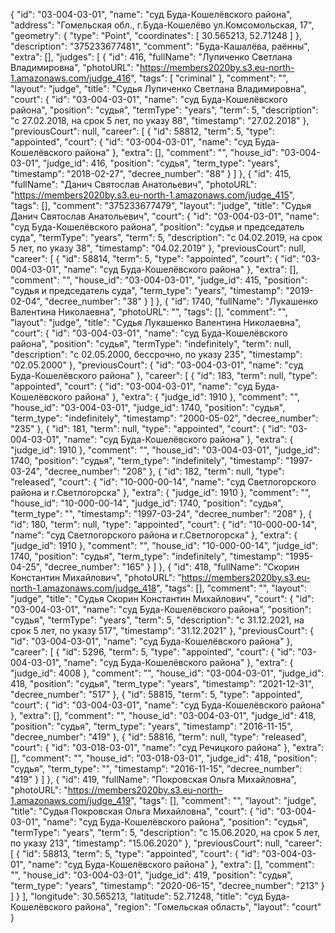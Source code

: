 {
    "id": "03-004-03-01",
    "name": "суд Буда-Кошелёвского района",
    "address": "Гомельская обл., г.Буда-Кошелёво ул.Комсомольская, 17",
    "geometry": {
        "type": "Point",
        "coordinates": [
            30.565213,
            52.71248
        ]
    },
    "description": "375233677481",
    "comment": "Буда-Кашалёва, раённы",
    "extra": [],
    "judges": [
        {
            "id": 416,
            "fullName": "Лупиченко Светлана Владимировна",
            "photoURL": "https://members2020by.s3.eu-north-1.amazonaws.com/judge_416",
            "tags": [
                "criminal"
            ],
            "comment": "",
            "layout": "judge",
            "title": "Судья Лупиченко Светлана Владимировна",
            "court": {
                "id": "03-004-03-01",
                "name": "суд Буда-Кошелёвского района",
                "position": "судья",
                "termType": "years",
                "term": 5,
                "description": "c 27.02.2018, на срок 5 лет, по указу 88",
                "timestamp": "27.02.2018"
            },
            "previousCourt": null,
            "career": [
                {
                    "id": 58812,
                    "term": 5,
                    "type": "appointed",
                    "court": {
                        "id": "03-004-03-01",
                        "name": "суд Буда-Кошелёвского района"
                    },
                    "extra": [],
                    "comment": "",
                    "house_id": "03-004-03-01",
                    "judge_id": 416,
                    "position": "судья",
                    "term_type": "years",
                    "timestamp": "2018-02-27",
                    "decree_number": "88"
                }
            ]
        },
        {
            "id": 415,
            "fullName": "Данич Святослав Анатольевич",
            "photoURL": "https://members2020by.s3.eu-north-1.amazonaws.com/judge_415",
            "tags": [],
            "comment": "375233677479",
            "layout": "judge",
            "title": "Судья Данич Святослав Анатольевич",
            "court": {
                "id": "03-004-03-01",
                "name": "суд Буда-Кошелёвского района",
                "position": "судья и председатель суда",
                "termType": "years",
                "term": 5,
                "description": "c 04.02.2019, на срок 5 лет, по указу 38",
                "timestamp": "04.02.2019"
            },
            "previousCourt": null,
            "career": [
                {
                    "id": 58814,
                    "term": 5,
                    "type": "appointed",
                    "court": {
                        "id": "03-004-03-01",
                        "name": "суд Буда-Кошелёвского района"
                    },
                    "extra": [],
                    "comment": "",
                    "house_id": "03-004-03-01",
                    "judge_id": 415,
                    "position": "судья и председатель суда",
                    "term_type": "years",
                    "timestamp": "2019-02-04",
                    "decree_number": "38"
                }
            ]
        },
        {
            "id": 1740,
            "fullName": "Лукашенко Валентина Николаевна",
            "photoURL": "",
            "tags": [],
            "comment": "",
            "layout": "judge",
            "title": "Судья Лукашенко Валентина Николаевна",
            "court": {
                "id": "03-004-03-01",
                "name": "суд Буда-Кошелёвского района",
                "position": "судья",
                "termType": "indefinitely",
                "term": null,
                "description": "c 02.05.2000, бессрочно, по указу 235",
                "timestamp": "02.05.2000"
            },
            "previousCourt": {
                "id": "03-004-03-01",
                "name": "суд Буда-Кошелёвского района"
            },
            "career": [
                {
                    "id": 183,
                    "term": null,
                    "type": "appointed",
                    "court": {
                        "id": "03-004-03-01",
                        "name": "суд Буда-Кошелёвского района"
                    },
                    "extra": {
                        "judge_id": 1910
                    },
                    "comment": "",
                    "house_id": "03-004-03-01",
                    "judge_id": 1740,
                    "position": "судья",
                    "term_type": "indefinitely",
                    "timestamp": "2000-05-02",
                    "decree_number": "235"
                },
                {
                    "id": 181,
                    "term": null,
                    "type": "appointed",
                    "court": {
                        "id": "03-004-03-01",
                        "name": "суд Буда-Кошелёвского района"
                    },
                    "extra": {
                        "judge_id": 1910
                    },
                    "comment": "",
                    "house_id": "03-004-03-01",
                    "judge_id": 1740,
                    "position": "судья",
                    "term_type": "indefinitely",
                    "timestamp": "1997-03-24",
                    "decree_number": "208"
                },
                {
                    "id": 182,
                    "term": null,
                    "type": "released",
                    "court": {
                        "id": "10-000-00-14",
                        "name": "суд Светлогорского района и г.Светлогорска"
                    },
                    "extra": {
                        "judge_id": 1910
                    },
                    "comment": "",
                    "house_id": "10-000-00-14",
                    "judge_id": 1740,
                    "position": "судья",
                    "term_type": "",
                    "timestamp": "1997-03-24",
                    "decree_number": "208"
                },
                {
                    "id": 180,
                    "term": null,
                    "type": "appointed",
                    "court": {
                        "id": "10-000-00-14",
                        "name": "суд Светлогорского района и г.Светлогорска"
                    },
                    "extra": {
                        "judge_id": 1910
                    },
                    "comment": "",
                    "house_id": "10-000-00-14",
                    "judge_id": 1740,
                    "position": "судья",
                    "term_type": "indefinitely",
                    "timestamp": "1995-04-25",
                    "decree_number": "165"
                }
            ]
        },
        {
            "id": 418,
            "fullName": "Скорин Константин Михайлович",
            "photoURL": "https://members2020by.s3.eu-north-1.amazonaws.com/judge_418",
            "tags": [],
            "comment": "",
            "layout": "judge",
            "title": "Судья Скорин Константин Михайлович",
            "court": {
                "id": "03-004-03-01",
                "name": "суд Буда-Кошелёвского района",
                "position": "судья",
                "termType": "years",
                "term": 5,
                "description": "c 31.12.2021, на срок 5 лет, по указу 517",
                "timestamp": "31.12.2021"
            },
            "previousCourt": {
                "id": "03-004-03-01",
                "name": "суд Буда-Кошелёвского района"
            },
            "career": [
                {
                    "id": 5296,
                    "term": 5,
                    "type": "appointed",
                    "court": {
                        "id": "03-004-03-01",
                        "name": "суд Буда-Кошелёвского района"
                    },
                    "extra": {
                        "judge_id": 4008
                    },
                    "comment": "",
                    "house_id": "03-004-03-01",
                    "judge_id": 418,
                    "position": "судья",
                    "term_type": "years",
                    "timestamp": "2021-12-31",
                    "decree_number": "517"
                },
                {
                    "id": 58815,
                    "term": 5,
                    "type": "appointed",
                    "court": {
                        "id": "03-004-03-01",
                        "name": "суд Буда-Кошелёвского района"
                    },
                    "extra": [],
                    "comment": "",
                    "house_id": "03-004-03-01",
                    "judge_id": 418,
                    "position": "судья",
                    "term_type": "years",
                    "timestamp": "2016-11-15",
                    "decree_number": "419"
                },
                {
                    "id": 58816,
                    "term": null,
                    "type": "released",
                    "court": {
                        "id": "03-018-03-01",
                        "name": "суд Речицкого района"
                    },
                    "extra": [],
                    "comment": "",
                    "house_id": "03-018-03-01",
                    "judge_id": 418,
                    "position": "судья",
                    "term_type": "",
                    "timestamp": "2016-11-15",
                    "decree_number": "419"
                }
            ]
        },
        {
            "id": 419,
            "fullName": "Покровская Ольга Михайловна",
            "photoURL": "https://members2020by.s3.eu-north-1.amazonaws.com/judge_419",
            "tags": [],
            "comment": "",
            "layout": "judge",
            "title": "Судья Покровская Ольга Михайловна",
            "court": {
                "id": "03-004-03-01",
                "name": "суд Буда-Кошелёвского района",
                "position": "судья",
                "termType": "years",
                "term": 5,
                "description": "c 15.06.2020, на срок 5 лет, по указу 213",
                "timestamp": "15.06.2020"
            },
            "previousCourt": null,
            "career": [
                {
                    "id": 58813,
                    "term": 5,
                    "type": "appointed",
                    "court": {
                        "id": "03-004-03-01",
                        "name": "суд Буда-Кошелёвского района"
                    },
                    "extra": [],
                    "comment": "",
                    "house_id": "03-004-03-01",
                    "judge_id": 419,
                    "position": "судья",
                    "term_type": "years",
                    "timestamp": "2020-06-15",
                    "decree_number": "213"
                }
            ]
        }
    ],
    "longitude": 30.565213,
    "latitude": 52.71248,
    "title": "суд Буда-Кошелёвского района",
    "region": "Гомельская область",
    "layout": "court"
}